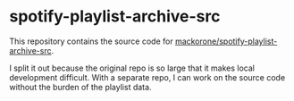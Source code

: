 # spotify-playlist-archive-src

This repository contains the source code for
[mackorone/spotify-playlist-archive-src](https://github.com/mackorone/spotify-playlist-archive-src).

I split it out because the original repo is so large that it makes local
development difficult. With a separate repo, I can work on the source code
without the burden of the playlist data.
